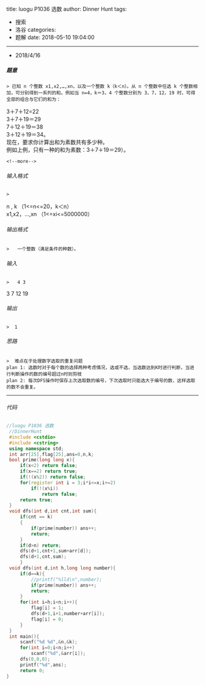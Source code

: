 title: luogu P1036 选数
author: Dinner Hunt
tags:
  - 搜索
  - 洛谷
categories:
  - 题解
date: 2018-05-10 19:04:00
---

* 2018/4/16

 ##### 题意  
    > 已知 n 个整数 x1,x2,…,xn，以及一个整数 k（k＜n）。从 n 个整数中任选 k 个整数相加，可分别得到一系列的和。例如当 n=4，k＝3，4 个整数分别为 3，7，12，19 时，可得全部的组合与它们的和为：  
3＋7＋12=22  
3＋7＋19＝29  
7＋12＋19＝38  
3＋12＋19＝34。  
现在，要求你计算出和为素数共有多少种。  
例如上例，只有一种的和为素数：3＋7＋19＝29）。  

    <!--more-->

 ###### 输入格式
    >   
n , k （1<=n<=20，k＜n）  
x1,x2，…,xn （1<=xi<=5000000） 

 ######  输出格式  
    >   一个整数（满足条件的种数）。

 ######  输入  
    >   4 3  
3 7 12 19

 ######  输出
    >  1

 ###### 思路  
    >  难点在于处理数字选取的重复问题  
    plan 1: 选数时对于每个数的选择两种考虑情况，选或不选，当选数达到K时进行判断，当进行判断操作的数的编号超过n时则剪枝  
    plan 2: 每次DFS操作时保存上次选取数的编号，下次选取时只能选大于编号的数，这样选取的数不会重复。
---       
 ###### 代码
      
   ```cpp
   //luogu P1036 选数
    //DinnerHunt
    #include <cstdio>
    #include <cstring>
    using namespace std;
    int arr[25],flag[25],ans=0,n,k;
    bool prime(long long x){
        if(x<2) return false;
        if(x==2) return true;
        if(!(x%2)) return false;
        for(register int i = 3;i*i<=x;i+=2)
            if(!(x%i))
                return false;
        return true;
    }
    void dfs(int d,int cnt,int sum){
        if(cnt == k)
        {
            if(prime(number)) ans++;
            return;
        }
        if(d>n) return;
        dfs(d+1,cnt+1,sum+arr[d]);
        dfs(d+1,cnt,sum);
        }
    void dfs(int d,int h,long long number){        
        if(d==k){
            //printf("%lld\n",number);
            if(prime(number)) ans++;
            return;
        }
        for(int i=h;i<n;i++){
            flag[i] = 1;
            dfs(d+1,i+1,number+arr[i]);
            flag[i] = 0;
        }
    }
    int main(){
        scanf("%d %d",&n,&k);
        for(int i=0;i<n;i++)
            scanf("%d",&arr[i]);
        dfs(0,0,0);
        printf("%d",ans);
        return 0;
}
 ```